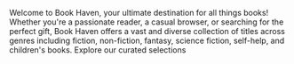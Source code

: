 Welcome to Book Haven, your ultimate destination for all things books! Whether you're a passionate reader, a casual browser, or searching for the perfect gift, Book Haven offers a vast and diverse collection of titles across genres including fiction, non-fiction, fantasy, science fiction, self-help, and children's books. Explore our curated selections

